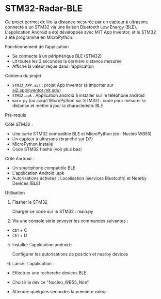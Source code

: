 # STM32-Radar-BLE

Ce projet permet de lire la distance mesurée par un capteur à ultrasons connecté à un STM32 via une liaison Bluetooth Low Energy (BLE).  
L'application Android a été développée avec MIT App Inventor, et le STM32 a été programmé en MicroPython.


Fonctionnement de l’application

- Se connecte à un périphérique BLE (STM32)
- Lit toutes les 2 secondes la dernière distance mesurée
- Affiche la valeur reçue dans l'application


Contenu du projet

- `STM32_APP.aia` : projet App Inventor (à importer sur [ai2.appinventor.mit.edu](https://ai2.appinventor.mit.edu))
- `STM32.apk` : Application android à installer sur le téléphone android
- `main.py` (ou script MicroPython sur STM32) : code pour mesurer la distance et mettre à jour la characteristic BLE


Pré-requis

Côté STM32 :
- Une carte STM32 compatible BLE et MicroPython (ex : Nucleo WB55)
- Un capteur à ultrasons (branché sur D7)
- MicroPython installé
- Code STM32 flashé (voir plus bas)

Côté Android :
- Un smartphone compatible BLE
- L'application Android .apk
- Autorisations activées : Localisation (services Bluetooth) et Nearby Devices (BLE)



Utilisation

1. Flasher le STM32
   
   Charger ce code sur le STM32 : main.py

3. Via une console série envoyer les commandes suivantes :
   
  - ctrl + C 
  - ctrl + D

5. Installer l'application android :
   
   Configurer les autorisations de position et nearby devices

7. Lancer l'application :

  - Effectuer une recherche devices BLE
   
  - Choisir la device "Nucleo_WB55_Noe"
   
  - Attendre quelques secondes la première valeur

